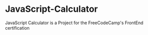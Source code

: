 # JavaScript-Calculator
JavaScript Calculator is a Project for the FreeCodeCamp's FrontEnd certification
